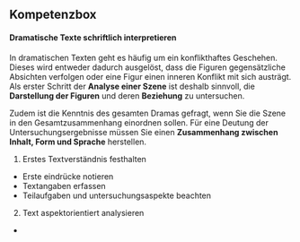 ## Kompetenzbox 

#### Dramatische Texte schriftlich interpretieren

In dramatischen Texten geht es häufig um ein konflikthaftes Geschehen. Dieses wird entweder dadurch ausgelöst, dass die Figuren gegensätzliche Absichten verfolgen oder eine Figur einen inneren Konflikt mit sich austrägt. Als erster Schritt der **Analyse einer Szene** ist deshalb sinnvoll, die **Darstellung der Figuren** und deren **Beziehung** zu untersuchen.

Zudem ist die Kenntnis des gesamten Dramas gefragt, wenn Sie die Szene in den Gesamtzusammenhang einordnen sollen. Für eine Deutung der Untersuchungsergebnisse müssen Sie einen **Zusammenhang zwischen Inhalt, Form und Sprache** herstellen.

1. Erstes Textverständnis festhalten
 -  Erste eindrücke notieren
 - Textangaben erfassen
 - Teilaufgaben und untersuchungsaspekte beachten

2. Text aspektorientiert analysieren
- 